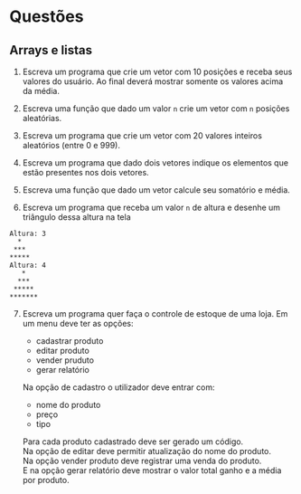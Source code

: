 # Questões

## Arrays e listas

1. Escreva um programa que crie um vetor com 10 posições e receba seus valores do usuário. Ao final deverá mostrar somente os valores acima da média.

1. Escreva uma função que dado um valor `n` crie um vetor com `n` posições aleatórias.

1. Escreva um programa que crie um vetor com 20 valores inteiros aleatórios (entre 0 e 999).

1. Escreva um programa que dado dois vetores indique os elementos que estão presentes nos dois vetores.

1. Escreva uma função que dado um vetor calcule seu somatório e média.

1. Escreva um programa que receba um valor `n` de altura e desenhe um triângulo dessa altura na tela

```
Altura: 3
  *
 ***
*****
Altura: 4
   *
  ***
 *****
*******
```

7. Escreva um programa quer faça o controle de estoque de uma loja. Em um menu deve ter as opções:
   * cadastrar produto
   * editar produto
   * vender pruduto
   * gerar relatório

   Na opção de cadastro o utilizador deve entrar com:
   * nome do produto
   * preço
   * tipo

   Para cada produto cadastrado deve ser gerado um código.  
   Na opção de editar deve permitir atualização do nome do produto.  
   Na opção vender produto deve registrar uma venda do produto.  
   E na opção gerar relatório deve mostrar o valor total ganho e a média por produto.
